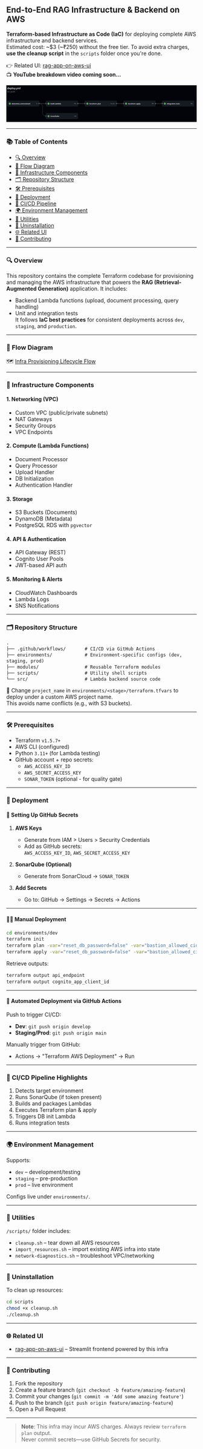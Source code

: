 ## End-to-End RAG Infrastructure & Backend on AWS

**Terraform-based Infrastructure as Code (IaC)** for deploying complete AWS infrastructure and backend services.  
Estimated cost: ~$3 (~₹250) without the free tier. To avoid extra charges, **use the cleanup script** in the `scripts` folder once you're done.

👉 Related UI: [rag-app-on-aws-ui](https://github.com/genieincodebottle/rag-app-on-aws-ui)  
📺 **YouTube breakdown video coming soon...**

![pipeline](./images/pipeline.png)

---

### 📚 Table of Contents

- [🔍 Overview](#🔍-overview)
- [🔁 Flow Diagram](#🔁-flow-diagram)
- [🧱 Infrastructure Components](#🧱-infrastructure-components)
- [🗂️ Repository Structure](#🗂️-repository-structure)
- [🛠️ Prerequisites](#🛠️-prerequisites)
- [🚀 Deployment](#🚀-deployment)
- [🔄 CI/CD Pipeline](#🔄-cicd-pipeline)
- [🌍 Environment Management](#🌍-environment-management)
- [🧰 Utilities](#🧰-utilities)
- [🧹 Uninstallation](#🧹-uninstallation)
- [🌐 Related UI](#🌐-related-ui)
- [🤝 Contributing](#🤝-contributing)

---

### 🔍 Overview

This repository contains the complete Terraform codebase for provisioning and managing the AWS infrastructure that powers the **RAG (Retrieval-Augmented Generation)** application.
It includes:
- Backend Lambda functions (upload, document processing, query handling)
- Unit and integration tests  
It follows **IaC best practices** for consistent deployments across `dev`, `staging`, and `production`.

---

### 🔁 Flow Diagram

🗺️ [Infra Provisioning Lifecycle Flow](https://github.com/genieincodebottle/rag-app-on-aws/blob/main/images/infra_provisioning_sequence.png)

---

### 🧱 Infrastructure Components

#### 1. **Networking (VPC)**
- Custom VPC (public/private subnets)
- NAT Gateways
- Security Groups
- VPC Endpoints

#### 2. **Compute (Lambda Functions)**
- Document Processor
- Query Processor
- Upload Handler
- DB Initialization
- Authentication Handler

#### 3. **Storage**
- S3 Buckets (Documents)
- DynamoDB (Metadata)
- PostgreSQL RDS with `pgvector`

#### 4. **API & Authentication**
- API Gateway (REST)
- Cognito User Pools
- JWT-based API auth

#### 5. **Monitoring & Alerts**
- CloudWatch Dashboards
- Lambda Logs
- SNS Notifications

---

### 🗂️ Repository Structure

```
.
├── .github/workflows/       # CI/CD via GitHub Actions
├── environments/            # Environment-specific configs (dev, staging, prod)
├── modules/                 # Reusable Terraform modules
├── scripts/                 # Utility shell scripts
└── src/                     # Lambda backend source code
```

🔧 Change `project_name` in `environments/<stage>/terraform.tfvars` to deploy under a custom AWS project name.  
This avoids name conflicts (e.g., with S3 buckets).

---

### 🛠️ Prerequisites

- Terraform `v1.5.7+`
- AWS CLI (configured)
- Python `3.11+` (for Lambda testing)
- GitHub account + repo secrets:
  - `AWS_ACCESS_KEY_ID`
  - `AWS_SECRET_ACCESS_KEY`
  - `SONAR_TOKEN` (optional - for quality gate)

---

### 🚀 Deployment

#### 🔐 Setting Up GitHub Secrets

1. **AWS Keys**
   - Generate from IAM > Users > Security Credentials
   - Add as GitHub secrets:  
     `AWS_ACCESS_KEY_ID`, `AWS_SECRET_ACCESS_KEY`

2. **SonarQube (Optional)**
   - Generate from SonarCloud → `SONAR_TOKEN`

3. **Add Secrets**
   - Go to: GitHub → Settings → Secrets → Actions

---

#### 🧑‍💻 Manual Deployment

```bash
cd environments/dev
terraform init
terraform plan -var="reset_db_password=false" -var="bastion_allowed_cidr=['0.0.0.0/0']"
terraform apply -var="reset_db_password=false" -var="bastion_allowed_cidr=['0.0.0.0/0']"
```

Retrieve outputs:
```bash
terraform output api_endpoint
terraform output cognito_app_client_id
```

---

#### 🤖 Automated Deployment via GitHub Actions

Push to trigger CI/CD:

- **Dev**: `git push origin develop`  
- **Staging/Prod**: `git push origin main`

Manually trigger from GitHub:
- Actions → "Terraform AWS Deployment" → Run

---

### 🔄 CI/CD Pipeline Highlights

1. Detects target environment  
2. Runs SonarQube (if token present)  
3. Builds and packages Lambdas  
4. Executes Terraform plan & apply  
5. Triggers DB init Lambda  
6. Runs integration tests

---

### 🌍 Environment Management

Supports:

- `dev` – development/testing
- `staging` – pre-production
- `prod` – live environment

Configs live under `environments/`.

---

### 🧰 Utilities

`/scripts/` folder includes:

- `cleanup.sh` – tear down all AWS resources
- `import_resources.sh` – import existing AWS infra into state
- `network-diagnostics.sh` – troubleshoot VPC/networking

---

### 🧹 Uninstallation

To clean up resources:

```bash
cd scripts
chmod +x cleanup.sh
./cleanup.sh
```

---

### 🌐 Related UI

- [rag-app-on-aws-ui](https://github.com/genieincodebottle/rag-app-on-aws-ui) – Streamlit frontend powered by this infra

---

### 🤝 Contributing

1. Fork the repository
2. Create a feature branch (`git checkout -b feature/amazing-feature`)
3. Commit your changes (`git commit -m 'Add some amazing feature'`)
4. Push to the branch (`git push origin feature/amazing-feature`)
5. Open a Pull Request

---

> **Note**: This infra may incur AWS charges. Always review `terraform plan` output.  
> Never commit secrets—use GitHub Secrets for security.
